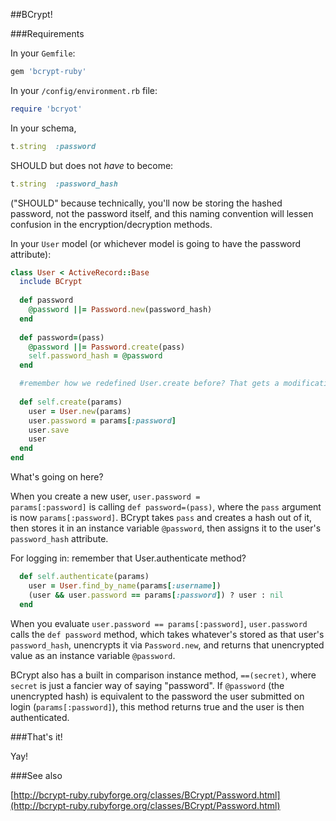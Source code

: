 ##BCrypt!

###Requirements

In your <code>Gemfile</code>:

```ruby
gem 'bcrypt-ruby'
```

In your <code>/config/environment.rb</code> file:

```ruby
require 'bcryot'
```

In your schema,

```ruby
t.string  :password
```
SHOULD but does not *have* to become:

```ruby
t.string  :password_hash
```

("SHOULD" because technically, you'll now be storing the hashed password, not the password itself, and this naming convention will lessen confusion in the encryption/decryption methods.

In your <code>User</code> model (or whichever model is going to have the password attribute):

```ruby
class User < ActiveRecord::Base
  include BCrypt
  
  def password 
    @password ||= Password.new(password_hash)
  end
  
  def password=(pass)
    @password ||= Password.create(pass)
    self.password_hash = @password
  end

  #remember how we redefined User.create before? That gets a modification as well:
  
  def self.create(params)
    user = User.new(params)
    user.password = params[:password]
    user.save
    user
  end  
end
```

What's going on here?

When you create a new user, <code>user.password = params[:password]</code> is calling <code>def password=(pass)</code>, where the <code>pass</code> argument is now <code>params[:password]</code>. BCrypt takes <code>pass</code> and creates a hash out of it, then stores it in an instance variable <code>@password</code>, then assigns it to the user's <code>password_hash</code> attribute.

For logging in: remember that User.authenticate method?

```ruby
  def self.authenticate(params)
    user = User.find_by_name(params[:username])
    (user && user.password == params[:password]) ? user : nil
  end
```

When you evaluate <code>user.password == params[:password]</code>, <code>user.password</code> calls the <code>def password</code> method, which takes whatever's stored as that user's <code>password_hash</code>, unencrypts it via <code>Password.new</code>, and returns that unencrypted value as an instance variable <code>@password</code>. 

BCrypt also has a built in comparison instance method, <code>==(secret)</code>, where <code>secret</code> is just a fancier way of saying "password". If <code>@password</code> (the unencrypted hash) is equivalent to the password the user submitted on login (<code>params[:password]</code>), this method returns true and the user is then authenticated.

###That's it!

Yay!

###See also

[http://bcrypt-ruby.rubyforge.org/classes/BCrypt/Password.html](http://bcrypt-ruby.rubyforge.org/classes/BCrypt/Password.html)